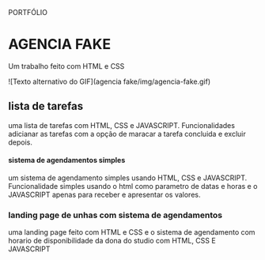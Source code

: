 <!DOCTYPE html>
<html lang="pt-br">

<head>
    <meta charset="UTF-8">
    <meta name="viewport" content="width=h1, initial-scale=1.0">
    PORTFÓLIO
</head>

<body>
    <div>
        <h1>AGENCIA FAKE</h1>
        <P>Um trabalho feito com HTML e CSS </P>
        ![Texto alternativo do GIF](agencia fake/img/agencia-fake.gif)
    </div>
    <div>
        <h2>lista de tarefas</h2>
        <p>uma lista de tarefas com HTML, CSS e JAVASCRIPT. Funcionalidades adicianar as tarefas com a opção de maracar
            a tarefa concluida e excluir depois.</p>
    </div>
    <div>
        <div>
            <h4>sistema de agendamentos simples</h4>
            <p>um sistema de agendamento simples usando HTML, CSS e JAVASCRIPT. Funcionalidade simples usando o html
                como parametro de datas e horas e o JAVASCRIPT apenas para receber e apresentar os valores.</p>
        </div>
     <div>
        <div>
            <h3>landing page de unhas com sistema de agendamentos</h3>
            <p>uma landing page feito com HTML e CSS e o sistema de agendamento com horario de disponibilidade da dona do studio com HTML, CSS E JAVASCRIPT</p>
        </div>
     </div>
    </div>
</body>

</html>

